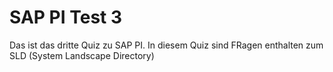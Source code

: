 # SAP PI Test 3
Das ist das dritte Quiz zu SAP PI. 
In diesem Quiz sind FRagen enthalten zum SLD (System Landscape Directory)
